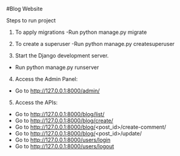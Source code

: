 #Blog Website


Steps to run project

1) To apply migrations
  -Run python manage.py migrate
  
2) To create a superuser
  -Run python manage.py createsuperuser

3) Start the Django development server.
 - Run python manage.py runserver
  
4) Access the Admin Panel:
- Go to http://127.0.0.1:8000/admin/

5) Access the APIs:
 - Go to http://127.0.0.1:8000/blog/list/
 - Go to http://127.0.0.1:8000/blog/create/
 - Go to http://127.0.0.1:8000/blog/<post_id>/create-comment/
 - Go to http://127.0.0.1:8000/blog/<post_id>/update/
 - Go to http://127.0.0.1:8000/users/login
 - Go to http://127.0.0.1:8000/users/logout